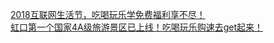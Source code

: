   
[2018互联网生活节，吃喝玩乐学免费福利享不尽！](http://www.dianyue.me/archives/637/o0oop4nx8rcdqyls/)  
[虹口第一个国家4A级旅游景区已上线！吃喝玩乐购速去get起来！](http://www.dianyue.me/archives/029/0zw2uq2pqhw9idej/)